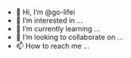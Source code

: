 - 👋 Hi, I’m @go-lifei
- 👀 I’m interested in ...
- 🌱 I’m currently learning ...
- 💞️ I’m looking to collaborate on ...
- 📫 How to reach me ...

<!---
go-lifei/go-lifei is a ✨ special ✨ repository because its `README.md` (this file) appears on your GitHub profile.
You can click the Preview link to take a look at your changes.
--->
